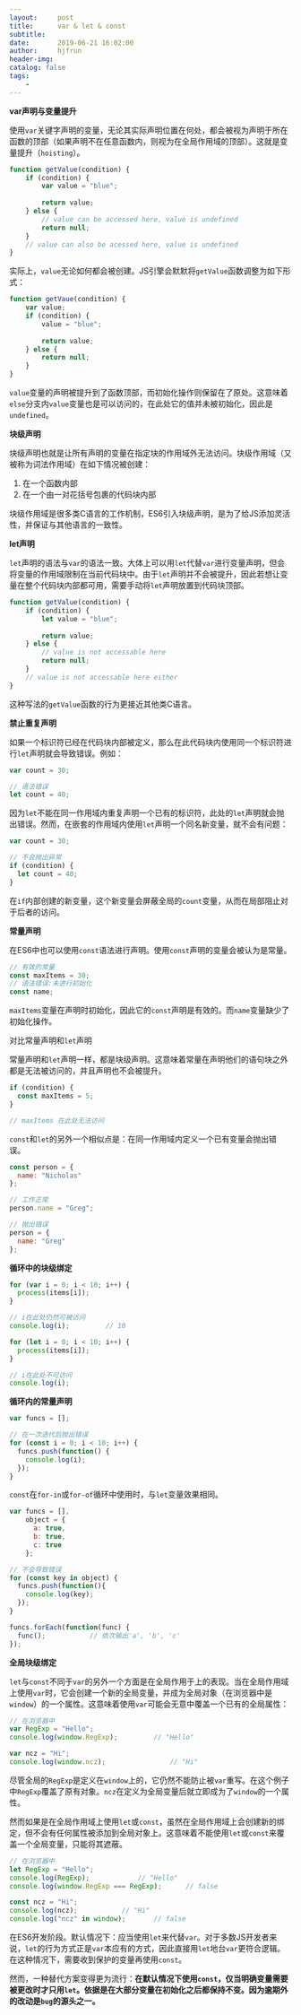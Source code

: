 ```yaml
---
layout:     post
title:      var & let & const
subtitle:   
date:       2019-06-21 16:02:00
author:     hjfrun
header-img: 
catalog: false
tags:
    - 
---
```






 **var声明与变量提升**

使用`var`关键字声明的变量，无论其实际声明位置在何处，都会被视为声明于所在函数的顶部（如果声明不在任意函数内，则视为在全局作用域的顶部）。这就是变量提升（`hoisting`）。

```javascript
function getValue(condition) {
	if (condition) {
		var value = "blue";
		
		return value;
	} else {
		// value can be accessed here, value is undefined
		return null;
	}
	// value can also be acessed here, value is undefined
}
```

实际上，`value`无论如何都会被创建。JS引擎会默默将`getValue`函数调整为如下形式：

```javascript
function getVaue(condition) {
	var value;
	if (condition) {
		value = "blue";
		
		return value;
	} else {
		return null;
	}
}
```

`value`变量的声明被提升到了函数顶部，而初始化操作则保留在了原处。这意味着`else`分支内`value`变量也是可以访问的，在此处它的值并未被初始化，因此是`undefined`。



**块级声明**

块级声明也就是让所有声明的变量在指定块的作用域外无法访问。块级作用域（又被称为词法作用域）在如下情况被创建：

1. 在一个函数内部
2. 在一个由一对花括号包裹的代码块内部

块级作用域是很多类C语言的工作机制，ES6引入块级声明，是为了给JS添加灵活性，并保证与其他语言的一致性。



**let声明**

`let`声明的语法与`var`的语法一致。大体上可以用`let`代替`var`进行变量声明，但会将变量的作用域限制在当前代码块中。由于`let`声明并不会被提升，因此若想让变量在整个代码块内部都可用，需要手动将`let`声明放置到代码块顶部。

```javascript
function getValue(condition) {
	if (condition) {
		let value = "blue";
		
		return value;
	} else {
		// value is not accessable here
		return null;
	}
	// value is not accessable here either
}
```

这种写法的`getValue`函数的行为更接近其他类C语言。



**禁止重复声明**

如果一个标识符已经在代码块内部被定义，那么在此代码块内使用同一个标识符进行`let`声明就会导致错误。例如：

```javascript
var count = 30;

// 语法错误
let count = 40;
```

因为`let`不能在同一作用域内重复声明一个已有的标识符，此处的`let`声明就会抛出错误。然而，在嵌套的作用域内使用`let`声明一个同名新变量，就不会有问题：

```javascript
var count = 30;

// 不会抛出异常
if (condition) {
  let count = 40;
}
```

在`if`内部创建的新变量，这个新变量会屏蔽全局的`count`变量，从而在局部阻止对于后者的访问。



**常量声明**

在ES6中也可以使用`const`语法进行声明。使用`const`声明的变量会被认为是常量。

```javascript
// 有效的常量
const maxItems = 30;
// 语法错误:未进行初始化
const name;
```

`maxItems`变量在声明时初始化，因此它的`const`声明是有效的。而`name`变量缺少了初始化操作。

对比常量声明和`let`声明

常量声明和`let`声明一样，都是块级声明。这意味着常量在声明他们的语句块之外都是无法被访问的，并且声明也不会被提升。

```javascript
if (condition) {
  const maxItems = 5;	
}

// maxItems 在此处无法访问
```



`const`和`let`的另外一个相似点是：在同一作用域内定义一个已有变量会抛出错误。



```javascript
const person = {
  name: "Nicholas"
};

// 工作正常
person.name = "Greg";

// 抛出错误
person = {
  name: "Greg"
};
```



**循环中的块级绑定**

```javascript
for (var i = 0; i < 10; i++) {
  process(items[i]);
}

// i在此处仍然可被访问
console.log(i);			// 10
```

```javascript
for (let i = 0; i < 10; i++) {
  process(items[i]);
}

// i在此处不可访问
console.log(i);
```



**循环内的常量声明**

```javascript
var funcs = [];

// 在一次迭代后抛出错误
for (const i = 0; i < 10; i++) {
  funcs.push(function() {
    console.log(i);
  });
}
```

`const`在`for-in`或`for-of`循环中使用时，与`let`变量效果相同。

```javascript
var funcs = [],
    object = {
      a: true,
      b: true,
      c: true
    };

// 不会导致错误
for (const key in object) {
  funcs.push(function(){
    console.log(key);
  });
}

funcs.forEach(function(func) {
  func();			// 依次输出'a', 'b', 'c'
});
```



**全局块级绑定**

`let`与`const`不同于`var`的另外一个方面是在全局作用于上的表现。当在全局作用域上使用`var`时，它会创建一个新的全局变量，并成为全局对象（在浏览器中是`window`）的一个属性。这意味着使用`var`可能会无意中覆盖一个已有的全局属性：

```javascript
// 在浏览器中
var RegExp = "Hello";
console.log(window.RegExp);			// "Hello"

var ncz = "Hi";
console.log(window.ncz);				// "Hi"
```

尽管全局的`RegExp`是定义在`window`上的，它仍然不能防止被`var`重写。在这个例子中`RegExp`覆盖了原有对象。`ncz`在定义为全局变量后就立即成为了`window`的一个属性。



然而如果是在全局作用域上使用`let`或`const`，虽然在全局作用域上会创建新的绑定，但不会有任何属性被添加到全局对象上。这意味着不能使用`let`或`const`来覆盖一个全局变量，只能将其遮蔽。

```javascript
// 在浏览器中
let RegExp = "Hello";
console.log(RegExp);			// "Hello"
console.log(window.RegExp === RegExp);		// false

const ncz = "Hi";
console.log(ncz);			// "Hi"
console.log("ncz" in window);		// false
```

在ES6开发阶段。默认情况下：应当使用`let`来代替`var`。对于多数JS开发者来说，`let`的行为方式正是`var`本应有的方式，因此直接用`let`地台`var`更符合逻辑。在这种情况下，需要收到保护的变量再使用`const`。

然而，一种替代方案变得更为流行：**在默认情况下使用`const`，仅当明确变量需要被更改时才只用`let`。依据是在大部分变量在初始化之后都保持不变。因为逾期外的改动是`bug`的源头之一。**



